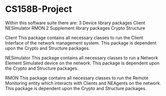 CS158B-Project
==============
Within this software suite there are:
	3 Device library packages
		Client
		NESimulator
		RMON
	2 Supplement library packages
		Crypto
		Structure
		
Client
This package contains all necessary classes to run the
Client Interface of the network management system. This
package is dependent upon the Crypto and Structure
packages.

NESimulator
This package contains all necessary classes to run a
Network Element Simulated device on the network. This
package is dependent upon the Crypto and Structure
packages.

RMON
This package contains all necessary classes to run the
Remote Monitoring entity which interacts with Clients
and NEAgents on the network. This package is dependent
upon the Crypto and Structure packages.